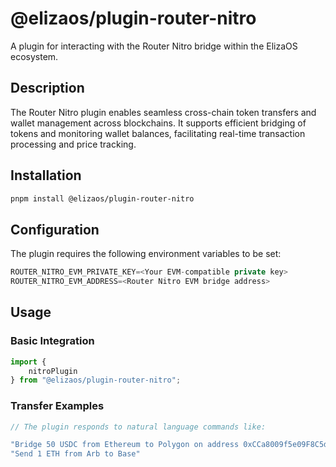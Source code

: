# @elizaos/plugin-router-nitro

A plugin for interacting with the Router Nitro bridge within the ElizaOS ecosystem.

## Description

The Router Nitro plugin enables seamless cross-chain token transfers and wallet management across blockchains. It supports efficient bridging of tokens and monitoring wallet balances, facilitating real-time transaction processing and price tracking.

## Installation

```bash
pnpm install @elizaos/plugin-router-nitro
```

## Configuration

The plugin requires the following environment variables to be set:

```typescript
ROUTER_NITRO_EVM_PRIVATE_KEY=<Your EVM-compatible private key>
ROUTER_NITRO_EVM_ADDRESS=<Router Nitro EVM bridge address>
```

## Usage

### Basic Integration

```typescript
import {
    nitroPlugin
} from "@elizaos/plugin-router-nitro";
```

### Transfer Examples

```typescript
// The plugin responds to natural language commands like:

"Bridge 50 USDC from Ethereum to Polygon on address 0xCCa8009f5e09F8C5dB63cb0031052F9CB635Af62";
"Send 1 ETH from Arb to Base"
```
